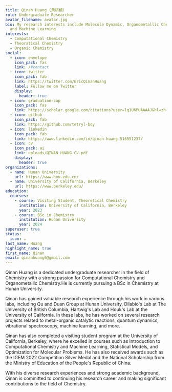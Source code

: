 ```yaml
---
title: Qinan Huang (黄祺楠）
role: Undergraduate Researcher
avatar_filename: avatar.jpg
bio: My research interests include Molecule Dynamic, Organometallic Chemistry
  and Machine Learning.
interests:
  - Computational Chemistry
  - Theoratical Chemistry
  - Organic Chemistry
social:
  - icon: envelope
    icon_pack: fas
    link: /#contact
  - icon: twitter
    icon_pack: fab
    link: https://twitter.com/EricQinanHuang
    label: Follow me on Twitter
    display:
      header: true
  - icon: graduation-cap
    icon_pack: fas
    link: https://scholar.google.com/citations?user=lq1U6PUAAAAJ&hl=zh-CN
  - icon: github
    icon_pack: fab
    link: https://github.com/tetryl-boy
  - icon: linkedin
    icon_pack: fab
    link: https://www.linkedin.com/in/qinan-huang-516551237/
  - icon: cv
    icon_pack: ai
    link: uploads/QINAN_HUANG_CV.pdf
    display:
      header: true
organizations:
  - name: Hunan University
    url: https://www.hnu.edu.cn/
  - name: University of California, Berkeley
    url: https://www.berkeley.edu/
education:
  courses:
    - course: Visiting Student, Theoretical Chemistry
      institution: University of California, Berkeley
      year: 2023
    - course: BSc in Chemistry
      institution: Hunan University
      year: 2024
superuser: true
status:
  icon: ☕️
last_name: Huang
highlight_name: true
first_name: Qinan
email: qinanhuang6@gmail.com
---
```

Qinan Huang is a dedicated undergraduate researcher in the field of Chemistry with a strong passion for Computational Chemistry and Organometallic Chemistry.He is currently pursuing a BSc in Chemistry at Hunan University. 

Qinan has gained valuable research experience through his work in various labs, including Qu and Duan Group at Hunan University, Dilabio's Lab at The University of British Columbia, Hartwig's Lab and Houk's Lab at the University of California. In these labs, he has worked on several research projects related to metal-organic catalytic reactions, quantum dynamics, vibrational spectroscopy, machine learning, and more.

Qinan has also completed a visiting student program at the University of California, Berkeley, where he excelled in courses such as Introduction to Computational Chemistry and Machine Learning, Statistical Models, and Optimization for Molecular Problems. He has also received awards such as the IGEM 2022 Competition Silver Medal and the National Scholarship from the Ministry of Education of the People's Republic of China.

With his diverse research experiences and strong academic background, Qinan is committed to continuing his research career and making significant contributions to the field of Chemistry.